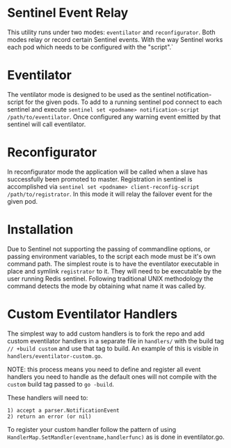 # Sentinel Event Relay

This utility runs under two modes: `eventilator` and `reconfigurator`. Both
modes relay or record certain Sentinel events. With the way Sentinel
works each pod which needs to be configured with the "script".`


# Eventilator

The ventilator mode is designed to be used as the sentinel
notification-script for the given pods. To add to a running sentinel pod
connect to each sentinel and execute `sentinel set <podname>
notification-script /path/to/eventilator`. Once configured any warning
event emitted by that sentinel will call eventilator.

# Reconfigurator

In reconfigurator mode the application will be called when a slave has
successfully been promoted to master. Registration in sentinel is accomplished
via `sentinel set <podname> client-reconfig-script /path/to/registrator`. In
this mode it will relay the failover event for the given pod.

# Installation

Due to Sentinel not supporting the passing of commandline options, or passing
environment variables, to the script each mode must be it's own command path.
The simplest route is to have the eventilator executable in place and symlink
`registrator` to it. They will need to be executable by the user running Redis
sentinel. Following traditional UNIX methodology the command detects the mode
by obtaining what name it was called by.


# Custom Eventilator Handlers

The simplest way to add custom handlers is to fork the repo and add custom
eventilator handlers in a separate file in `handlers/` with the build tag `//
+build custom` and use that tag to build. An example of this is visible in
`handlers/eventilator-custom.go`. 

NOTE: this process means you need to define and register all event handlers you
need to handle as the default ones will not compile with the `custom` build tag
passed to `go -build`.

These handlers will need to:

	1) accept a parser.NotificationEvent
	2) return an error (or nil)

To register your custom handler follow the pattern of using `HandlerMap.SetMandler(eventname,handlerfunc)` as is done in eventilator.go.
